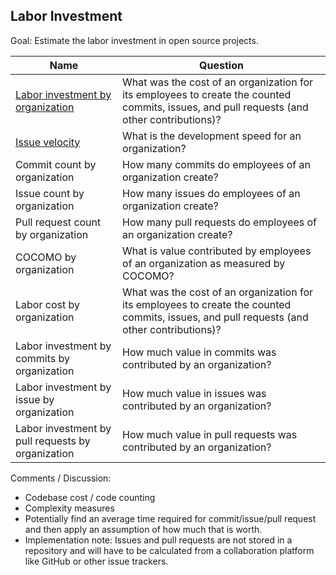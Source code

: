 ## Labor Investment

Goal: Estimate the labor investment in open source projects.

| Name                                                   | Question                                                                                                                                   |
|--------------------------------------------------------|--------------------------------------------------------------------------------------------------------------------------------------------|
| [Labor investment by organization](./labor_investment) | What was the cost of an organization for its employees to create the counted commits, issues, and pull requests (and other contributions)? |
| [Issue velocity](./issue_velocity)                     | What is the development speed for an organization?                                                                                         |
| Commit count by organization                           | How many commits do employees of an organization create?                                                                                   |
| Issue count by organization                            | How many issues do employees of an organization create?                                                                                    |
| Pull request count by organization                     | How many pull requests do employees of an organization create?                                                                             |
| COCOMO by organization                                 | What is value contributed by employees of an organization as measured by COCOMO?                                                           |
| Labor cost by organization                             | What was the cost of an organization for its employees to create the counted commits, issues, and pull requests (and other contributions)? |
| Labor investment by commits by organization            | How much value in commits was contributed by an organization?                                                                              |
| Labor investment by issue by organization              | How much value in issues was contributed by an organization?                                                                               |
| Labor investment by pull requests by organization      | How much value in pull requests was contributed by an organization?                                                                        |

Comments / Discussion:

- Codebase cost / code counting
- Complexity measures
- Potentially find an average time required for commit/issue/pull request and then apply an assumption of how much that is worth.
- Implementation note: Issues and pull requests are not stored in a repository and will have to be calculated from a collaboration platform like GitHub or other issue trackers.

